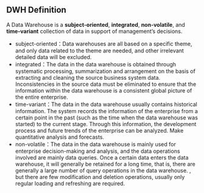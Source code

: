 ## DWH Definition

A Data Warehouse is a **subject-oriented**, **integrated**, **non-volatile**, and **time-variant** collection of data in support of management’s decisions.
- subject-oriented：Data warehouses are all based on a specific theme, and only data related to the theme are needed, and other irrelevant detailed data will be excluded.
- integrated：The data in the data warehouse is obtained through systematic processing, summarization and arrangement on the basis of extracting and cleaning the source business system data. Inconsistencies in the source data must be eliminated to ensure that the information within the data warehouse is a consistent global picture of the entire enterprise.
- time-variant：The data in the data warehouse usually contains historical information. The system records the information of the enterprise from a certain point in the past (such as the time when the data warehouse was started) to the current stage. Through this information, the development process and future trends of the enterprise can be analyzed. Make quantitative analysis and forecasts.
- non-volatile：The data in the data warehouse is mainly used for enterprise decision-making and analysis, and the data operations involved are mainly data queries. Once a certain data enters the data warehouse, it will generally be retained for a long time, that is, there are generally a large number of query operations in the data warehouse. , but there are few modification and deletion operations, usually only regular loading and refreshing are required.
